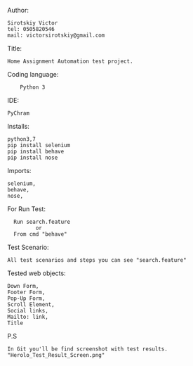 Author:
    
    Sirotskiy Victor
    tel: 0505820546
    mail: victorsirotskiy@gmail.com

Title:

    Home Assignment Automation test project. 

Coding language:
        
        Python 3
        

IDE:

    PyChram

Installs:

    python3,7
    pip install selenium 
    pip install behave
    pip install nose
    
Imports:

    selenium,
    behave, 
    nose,
   
For Run Test: 
    
      Run search.feature 
             or
      From cmd "behave"     

Test Scenario:

    All test scenarios and steps you can see "search.feature"

Tested web objects:

    Down Form,
    Footer Form,
    Pop-Up Form,
    Scroll Element,
    Social links,
    Mailto: link, 
    Title
    

P.S
    
    In Git you'll be find screenshot with test results. "Herolo_Test_Result_Screen.png" 